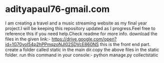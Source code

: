 # adityapaul76-gmail.com
I am creating a travel and a music streaming website as my final year project.I will be keeping this repository updated as I progress.Feel free to reference this if you need help.Check readme for more info.
download the files in the given link:-
https://drive.google.com/open?id=1G70yoI54p2hPPmqzoNJl02SDVcE860NS
this is the front end part.
create a folder called static in the main dir.copy the above files in the static folder.
run this command in your console:- python manage.py collectstatic
